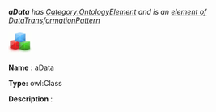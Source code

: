 ___aData__ 
 has
 [Category:OntologyElement](../../Category/OntologyElement "Category:OntologyElement") 
 and is an
 [element of](../../Property/ElementOf "Property:ElementOf") 
[DataTransformationPattern](../../Submissions/DataTransformationPattern "Submissions:DataTransformationPattern")_




  





[![Class](../public/images/thumb/2/27/Class.gif/45px-Class.gif)](../../Image/Class.gif "Class")


__Name__ 
 : aData
 



__Type:__ 
 owl:Class
 



__Description__ 
 :